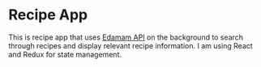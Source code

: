 # Recipe App

This is recipe app that uses [Edamam API](https://developer.edamam.com/) on the background to search through recipes and display relevant recipe information. 
I am using React and Redux for state management.
